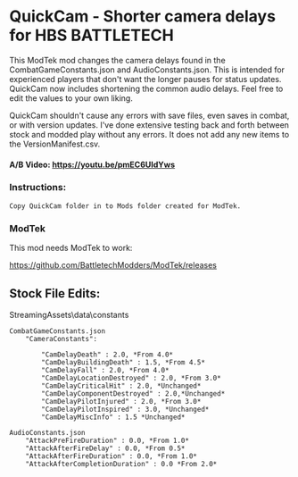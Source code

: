 # QuickCam - Shorter camera delays for HBS BATTLETECH
This ModTek mod changes the camera delays found in the CombatGameConstants.json and AudioConstants.json.  This is intended for experienced players that don't want the longer pauses for status updates.  QuickCam now includes shortening the common audio delays. Feel free to edit the values to your own liking.

QuickCam shouldn't cause any errors with save files, even saves in combat, or with version updates. I've done extensive testing back and forth between stock and modded play without any errors. It does not add any new items to the VersionManifest.csv.

#### A/B Video: https://youtu.be/pmEC6UIdYws

### Instructions:

    Copy QuickCam folder in to Mods folder created for ModTek.
    
### ModTek
This mod needs ModTek to work:

https://github.com/BattletechModders/ModTek/releases


## Stock File Edits:
StreamingAssets\data\constants

    CombatGameConstants.json
        "CameraConstants":
    
            "CamDelayDeath" : 2.0, *From 4.0*
            "CamDelayBuildingDeath" : 1.5, *From 4.5*
            "CamDelayFall" : 2.0, *From 4.0*
            "CamDelayLocationDestroyed" : 2.0, *From 3.0*
            "CamDelayCriticalHit" : 2.0, *Unchanged*
            "CamDelayComponentDestroyed" : 2.0,*Unchanged*
            "CamDelayPilotInjured" : 2.0, *From 3.0*
            "CamDelayPilotInspired" : 3.0, *Unchanged*
            "CamDelayMiscInfo" : 1.5 *Unchanged*

    AudioConstants.json
        "AttackPreFireDuration" : 0.0, *From 1.0*
        "AttackAfterFireDelay" : 0.0, *From 0.5*
        "AttackAfterFireDuration" : 0.0, *From 1.0*
        "AttackAfterCompletionDuration" : 0.0 *From 2.0*
